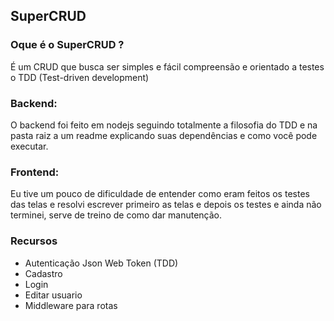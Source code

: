 ## SuperCRUD

### Oque é o SuperCRUD ?

É um CRUD que busca ser simples e fácil compreensão e orientado a testes o TDD
(Test-driven development)

### Backend:
  O backend foi feito em nodejs seguindo totalmente a filosofia do TDD e na
  pasta raiz a um readme explicando suas dependências e como você pode
  executar.

### Frontend:
  Eu tive um pouco de dificuldade de entender como eram feitos os testes das
  telas e resolvi escrever primeiro as telas e depois os testes e ainda não
  terminei, serve de treino de como dar manutenção.

### Recursos
  * Autenticação Json Web Token (TDD)
  * Cadastro
  * Login
  * Editar usuario
  * Middleware para rotas



